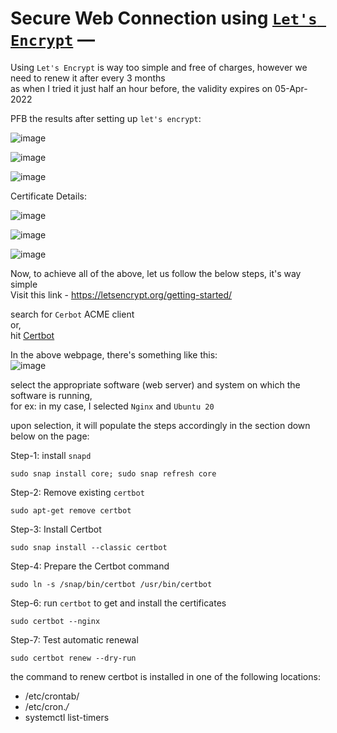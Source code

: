 # Secure Web Connection using [`Let's Encrypt`](https://letsencrypt.org/) — 

Using `Let's Encrypt` is way too simple and free of charges, however we need to renew it after every 3 months  
as when I tried it just half an hour before, the validity expires on 05-Apr-2022  

PFB the results after setting up `let's encrypt`:  

![image](https://user-images.githubusercontent.com/26399543/148191997-8a22b093-b4a3-41ce-9879-bebb3adecef1.png)  

![image](https://user-images.githubusercontent.com/26399543/148194272-e82074e8-74f4-4b1b-be2d-d0a3f031800b.png)  

![image](https://user-images.githubusercontent.com/26399543/148194350-629b3647-5d56-4b99-a35a-943161a10d37.png)  

Certificate Details:  

![image](https://user-images.githubusercontent.com/26399543/148194409-32ea8768-e44e-4dd8-9d1e-651d2ed28824.png)  

![image](https://user-images.githubusercontent.com/26399543/148194619-847935a8-6280-4424-bee0-d5b403004837.png)  

![image](https://user-images.githubusercontent.com/26399543/148194693-cdffb022-7b4f-4d98-a4d6-048fe4a235da.png)  

Now, to achieve all of the above, let us follow the below steps, it's way simple  
Visit this link - https://letsencrypt.org/getting-started/  

search for `Cerbot` ACME client  
or,  
hit [Certbot](https://certbot.eff.org/)  

In the above webpage, there's something like this:  
![image](https://user-images.githubusercontent.com/26399543/148192458-8b093c8a-2b32-4573-861d-2ec7b3e58bc0.png)  

select the appropriate software (web server) and system on which the software is running,  
for ex: in my case, I selected `Nginx` and `Ubuntu 20`  

upon selection, it will populate the steps accordingly in the section down below on the page:  

Step-1:  install `snapd`  
```shell
sudo snap install core; sudo snap refresh core
```
Step-2: Remove existing `certbot`  
```shell
sudo apt-get remove certbot
```
Step-3: Install Certbot  
```shell
sudo snap install --classic certbot
```
Step-4: Prepare the Certbot command  
```shell
sudo ln -s /snap/bin/certbot /usr/bin/certbot
```
Step-6: run `certbot` to get and install the certificates  
```shell
sudo certbot --nginx
```
Step-7: Test automatic renewal  
```shell
sudo certbot renew --dry-run
```
the command to renew certbot is installed in one of the following locations:  
- /etc/crontab/
- /etc/cron.*/*
- systemctl list-timers  

